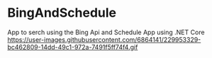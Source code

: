 # BingAndSchedule
App to serch using the Bing Api and Schedule App using .NET Core
https://user-images.githubusercontent.com/6864141/229953329-bc462809-14dd-49c1-972a-7491f5ff74f4.gif
